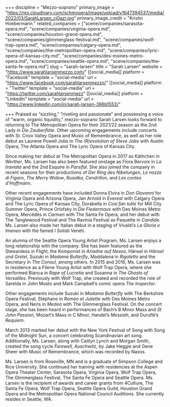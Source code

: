 +++
discipline = "Mezzo-soprano"
primary_image = "https://res.cloudinary.com/schmopera/image/upload/v1647394537/media/2022/03/SarahLarsen_cj0azr.jpg"
primary_image_credit = "Kristin Hoebermann."
related_companies = ["scene/companies/sarasota-opera.md", "scene/companies/virginia-opera.md", "scene/companies/houston-grand-opera.md", "scene/companies/glimmerglass-festival.md", "scene/companies/wolf-trap-opera.md", "scene/companies/calgary-opera.md", "scene/companies/the-metropolitan-opera.md", "scene/companies/lyric-opera-of-kansas-city.md", "scene/companies/des-moines-metro-opera.md", "scene/companies/seattle-opera.md", "scene/companies/the-santa-fe-opera.md"]
slug = "sarah-larsen"
title = "Sarah Larsen"
website = "https://www.sarahlarsenmezzo.com/"
[[social_media]]
platform = "Facebook"
template = "social-media"
url = "https://www.facebook.com/sarahlarsenmezzo/"
[[social_media]]
platform = "Twitter"
template = "social-media"
url = "https://twitter.com/sarahlarsenmezz"
[[social_media]]
platform = "Linkedin"
template = "social-media"
url = "https://www.linkedin.com/in/sarah-larsen-396b1553/"

+++
Praised as “sizzling,” “riveting and passionate” and possessing a voice of “warm, organic liquidity,” mezzo-soprano Sarah Larsen looks forward to returning to The Metropolitan Opera for their 2021/22 season as the 2nd Lady in _Die Zauberflöte_. Other upcoming engagements include concerts with St. Croix Valley Opera and Music of Remembrance, as well as her role debut as Laurene Powell Jobs in _The (R)evolution of Steve Jobs_ with Austin Opera, The Atlanta Opera and The Lyric Opera of Kansas City.

Since making her debut at The Metropolitan Opera in 2017 as Käthchen in _Werther_, Ms. Larsen has also been featured onstage as Flora Bervoix in _La traviata_ and the 2nd Esquire in _Parsifal_. She also joined the company in recent seasons for their productions of _Der Ring des Nibelungen_, _Le nozze di Figaro_, _The Merry Widow_, _Rusalka_, _Cendrillon_, and _Les contes d’Hoffmann_. 

Other recent engagements have included Donna Elvira in _Don Giovanni_ for Virginia Opera and Arizona Opera, Jan Arnold in _Everest_ with Calgary Opera and The Lyric Opera of Kansas City, Dorabella in _Così fan tutte_ for Mill City Summer Opera, Prince Orlofsky in _Die Fledermaus_ with Des Moines Metro Opera, Mercédès in _Carmen_ with The Santa Fe Opera, and her debut with The Tanglewood Festival and The Ravinia Festival as Paquette in _Candide_. Ms. Larsen also made her Italian debut in a staging of Vivaldi’s _La Gloria e Imeneo_ with the famed I Solisti Veneti.

An alumna of the Seattle Opera Young Artist Program, Ms. Larsen enjoys a long relationship with the company. She has been featured as the Stewardess in Flight, the Komponist in _Ariadne auf Naxos_, Hänsel in _Hänsel und Gretel_, Suzuki in _Madama Butterfly_, Maddalena in _Rigoletto_ and the Secretary in _The Consul_, among others. In 2015 and 2016, Ms. Larsen was in residence as a Filene Young Artist with Wolf Trap Opera, where she performed Bianca in _Rape of Lucretia_ and Susanna in _The Ghosts of Versailles_. Previously with Wolf Trap, she created and recorded the role of Sarelda in John Musto and Mark Campbell’s comic opera _The Inspector_.

Other engagements include Suzuki in _Madama Butterfly_ with The Berkshire Opera Festival, Stéphano in _Roméo et Juliette_ with Des Moines Metro Opera, and Neris in _Medea_ with The Glimmerglass Festival. On the concert stage, she has been heard in performances of Bach’s B Minor Mass and _St John Passion_, Mozart’s Mass in C Minor, Handel’s _Messiah_, and Duruflé’s _Requiem_.

March 2013 marked her debut with the New York Festival of Song with Song of the Midnight Sun, a concert celebrating Scandinavian art song.  Additionally, Ms. Larsen, along with Caitlyn Lynch and Morgan Smith, created the song cycle _Farewell, Auschwitz_, by Jake Heggie and Gene Sheer with Music of Remembrance, which was recorded by Naxos.

Ms. Larsen is from Roseville, MN and is a graduate of Simpson College and Rice University. She continued her training with residencies at the Aspen Opera Theater Center, Sarasota Opera, Virginia Opera, Wolf Trap Opera, The Glimmerglass Festival, The Santa Fe Opera and Seattle Opera. Ms. Larsen is the recipient of awards and career grants from 4Culture, The Santa Fe Opera, Wolf Trap Opera, Seattle Opera Guild, Houston Grand Opera and the Metropolitan Opera National Council Auditions. She currently resides in Seattle, WA.